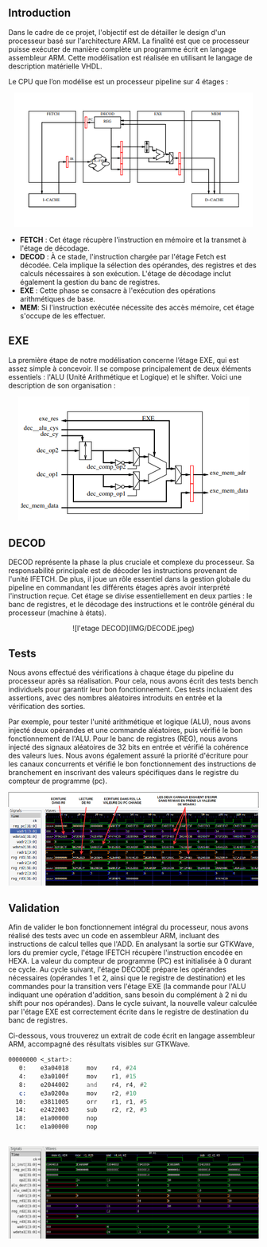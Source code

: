 ## Introduction
Dans le cadre de ce projet, l'objectif est de détailler le design d'un processeur basé sur l'architecture ARM. La finalité est que ce processeur puisse exécuter de manière complète un programme écrit en langage assembleur ARM. Cette modélisation est réalisée en utilisant le langage de description matérielle VHDL.

Le CPU que l’on modélise est un processeur pipeline sur 4 étages :

<center>

![Le pipline](IMG/pipline.png)

</center>

* **FETCH** : Cet étage récupère l'instruction en mémoire et la transmet à l'étage de décodage.
* **DECOD** : À ce stade, l'instruction chargée par l'étage Fetch est décodée. Cela implique la sélection des opérandes, des registres et des calculs nécessaires à son exécution. L'étage de décodage inclut également la gestion du banc de registres.
* **EXE** : Cette phase se consacre à l'exécution des opérations arithmétiques de base.
* **MEM**: Si l'instruction exécutée nécessite des accès mémoire, cet étage s'occupe de les effectuer.



## EXE
La première étape de notre modélisation concerne l’étage EXE, qui est assez simple à concevoir. Il se compose principalement de deux éléments essentiels : l'ALU (Unité Arithmétique et Logique) et le shifter. Voici une description de son organisation :

<center>

![l'etage EXE](IMG/EXE.png)
</center>

## DECOD
DECOD représente la phase la plus cruciale et complexe du processeur. Sa responsabilité principale est de décoder les instructions provenant de l'unité IFETCH. De plus, il joue un rôle essentiel dans la gestion globale du pipeline en commandant les différents étages après avoir interprété l'instruction reçue. Cet étage se divise essentiellement en deux parties : le banc de registres, et le décodage des instructions et le contrôle général du processeur (machine à états). 

<center>
![l'etage DECOD](IMG/DECODE.jpeg)
</center>

## Tests

Nous avons effectué des vérifications à chaque étage du pipeline du processeur après sa réalisation. Pour cela, nous avons écrit des tests bench individuels pour garantir leur bon fonctionnement. Ces tests incluaient des assertions, avec des nombres aléatoires introduits en entrée et la vérification des sorties.

Par exemple, pour tester l'unité arithmétique et logique (ALU), nous avons injecté deux opérandes et une commande aléatoires, puis vérifié le bon fonctionnement de l'ALU. Pour le banc de registres (REG), nous avons injecté des signaux aléatoires de 32 bits en entrée et vérifié la cohérence des valeurs lues. Nous avons également assuré la priorité d'écriture pour les canaux concurrents et vérifié le bon fonctionnement des instructions de branchement en inscrivant des valeurs spécifiques dans le registre du compteur de programme (pc).

![Test](IMG/gtkwave2.png)


## Validation

Afin de valider le bon fonctionnement intégral du processeur, nous avons réalisé des tests avec un code en assembleur ARM, incluant des instructions de calcul telles que l'ADD. En analysant la sortie sur GTKWave, lors du premier cycle, l'étage IFETCH récupère l'instruction encodée en HEXA. La valeur du compteur de programme (PC) est initialisée à 0 durant ce cycle. Au cycle suivant, l'étage DECODE prépare les opérandes nécessaires (opérandes 1 et 2, ainsi que le registre de destination) et les commandes pour la transition vers l'étage EXE (la commande pour l'ALU indiquant une opération d'addition, sans besoin du complément à 2 ni du shift pour nos opérandes). Dans le cycle suivant, la nouvelle valeur calculée par l'étage EXE est correctement écrite dans le registre de destination du banc de registres.


Ci-dessous, vous trouverez un extrait de code écrit en langage assembleur ARM, accompagné des résultats visibles sur GTKWave.


```asm
00000000 <_start>:
   0:    e3a04018     mov    r4, #24
   4:    e3a0100f     mov    r1, #15
   8:    e2044002     and    r4, r4, #2
   c:    e3a0200a     mov    r2, #10
  10:    e3811005     orr    r1, r1, #5
  14:    e2422003     sub    r2, r2, #3
  18:    e1a00000     nop   		
  1c:    e1a00000     nop 
  
```

![Validation](IMG/gtkwave.png)


